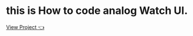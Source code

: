 # this is How to code analog Watch UI.

<a href="https://abhaychhani.github.io/clock_ui/">View Project 👈</a>